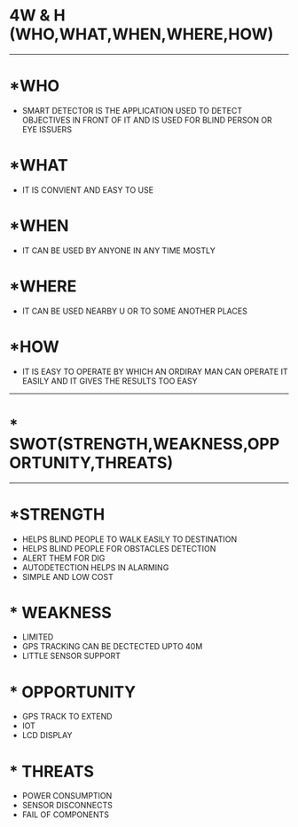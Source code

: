 
# 4W & H   (WHO,WHAT,WHEN,WHERE,HOW)
---------------------------------------------------------------------------------------------------
# *WHO
* SMART DETECTOR IS THE APPLICATION USED TO DETECT OBJECTIVES IN FRONT OF IT AND IS USED FOR BLIND PERSON OR EYE ISSUERS
# *WHAT
*  IT IS CONVIENT AND EASY TO USE
# *WHEN
* IT CAN BE USED BY ANYONE IN ANY TIME MOSTLY  
# *WHERE
* IT CAN BE USED NEARBY U OR TO SOME ANOTHER PLACES
# *HOW 
* IT IS EASY TO OPERATE BY WHICH AN ORDIRAY MAN CAN OPERATE IT EASILY AND IT GIVES THE RESULTS TOO EASY

-----------------------------------------------------------------------------------------------------
# * SWOT(STRENGTH,WEAKNESS,OPPORTUNITY,THREATS)
-----------------------------------------------------------------------------------------------------
# *STRENGTH
* HELPS BLIND PEOPLE TO WALK EASILY TO DESTINATION
* HELPS BLIND PEOPLE FOR OBSTACLES DETECTION
* ALERT THEM FOR DIG 
* AUTODETECTION HELPS IN ALARMING
* SIMPLE AND LOW COST
# * WEAKNESS
* LIMITED
* GPS TRACKING CAN BE DECTECTED UPTO 40M
* LITTLE SENSOR SUPPORT
# * OPPORTUNITY
* GPS TRACK TO EXTEND
* IOT 
* LCD DISPLAY
# * THREATS
* POWER CONSUMPTION
* SENSOR DISCONNECTS
* FAIL OF COMPONENTS
